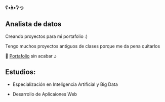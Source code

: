 ### ʕ•́ᴥ•̀ʔっ

## Analista de datos

Creando proyectos para mi portafolio :)

Tengo muchos proyectos antiguos de clases porque me da pena quitarlos

🔗 [Portafolio](https://alvaromf02.github.io/)  sin acabar ೨

## Estudios:

 - Especialización en Inteligencia Artificial y Big Data

 - Desarrollo de Aplicaiones Web
